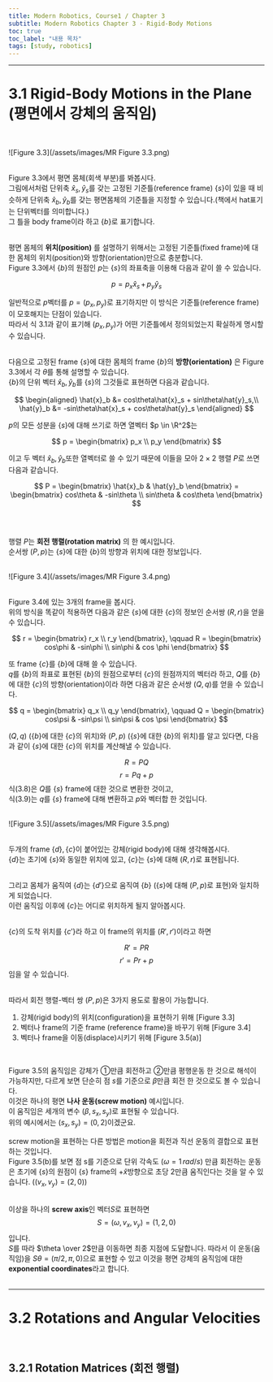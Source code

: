 ```yaml
---
title: Modern Robotics, Course1 / Chapter 3
subtitle: Modern Robotics Chapter 3 - Rigid-Body Motions
toc: true
toc_label: "내용 목차"
tags: [study, robotics]
---
```


---
# 3.1 Rigid-Body Motions in the Plane (평면에서 강체의 움직임)  
<br>

![Figure 3.3](/assets/images/MR Figure 3.3.png)  
<br>

Figure 3.3에서 평면 몸체(회색 부분)를 봐봅시다.  
그림에서처럼 단위축 $\hat{x}_s,\, \hat{y}_s$를 갖는 고정된 기준틀(reference frame) $\{s\}$이 있을 때 비슷하게 단위축 $\hat{x}_b,\, \hat{y}_b$를 갖는 평면몸체의 기준틀을 지정할 수 있습니다.(책에서 hat표기는 단위벡터를 의미합니다.)  
그 틀을 body frame이라 하고 $\{b\}$로 표기합니다.  
<br>

평면 몸체의 **위치(position)** 를 설명하기 위해서는 고정된 기준틀(fixed frame)에 대한 몸체의 위치(position)와 방향(orientation)만으로 충분합니다.  
Figure 3.3에서 $\{b\}$의 원점인 $p$는 $\{s\}$의 좌표축을 이용해 다음과 같이 쓸 수 있습니다.  

$$
p = p_x \hat{x}_s\, +\, p_y \hat{y}_s 
\tag{3.1}
$$  


일반적으로 $p$벡터를 $p = (p_x,p_y)$로 표기하지만 이 방식은 기준틀(reference frame)이 모호해지는 단점이 있습니다.  
따라서 식 3.1과 같이 표기해 $(p_x,p_y)$가 어떤 기준틀에서 정의되었는지 확실하게 명시할 수 있습니다.  
<br>

다음으로 고정된 frame $\{s\}$에 대한 몸체의 frame $\{b\}$의 **방향(orientation)** 은 Figure 3.3에서 각 $\theta$를 통해 설명할 수 있습니다.  
$\{b\}$의 단위 벡터 $\hat{x}_b ,\, \hat{y}_b$를 $\{s\}$의 그것들로 표현하면 다음과 같습니다.  

$$
\begin{aligned}
\hat{x}_b &= cos\theta\hat{x}_s + sin\theta\hat{y}_s,\\
\hat{y}_b &= -sin\theta\hat{x}_s + cos\theta\hat{y}_s
\end{aligned}
$$  

$p$의 모든 성분을 $\{s\}$에 대해 쓰기로 하면 열벡터 $p \in \R^2$는  

$$
p = \begin{bmatrix} p_x \\ p_y \end{bmatrix}
$$  

이고 두 벡터 $\hat{x}_b ,\, \hat{y}_b$또한 열벡터로 쓸 수 있기 때문에 이들을 모아 $2 \times 2$ 행렬 $P$로 쓰면 다음과 같습니다.  

$$
P = \begin{bmatrix} \hat{x}_b & \hat{y}_b \end{bmatrix} = \begin{bmatrix} cos\theta & -sin\theta \\ sin\theta & cos\theta \end{bmatrix}
$$  
<br>

행렬 $P$는 **회전 행렬(rotation matrix)** 의 한 예시입니다.  
순서쌍 $(P,p)$는 $\{s\}$에 대한 $\{b\}$의 방향과 위치에 대한 정보입니다.  
<br>

![Figure 3.4](/assets/images/MR Figure 3.4.png)  
<br>

Figure 3.4에 있는 3개의 frame을 봅시다.  
위의 방식을 똑같이 적용하면 다음과 같은 $\{s\}$에 대한 $\{c\}$의 정보인 순서쌍 $(R,r)$을 얻을 수 있습니다.

$$
r = \begin{bmatrix}
    r_x \\
    r_y
\end{bmatrix},
\qquad
R = \begin{bmatrix}
    cos\phi & -sin\phi \\
    sin\phi & cos \phi
\end{bmatrix}
$$

또 frame $\{c\}$를 $\{b\}$에 대해 쓸 수 있습니다.  
$q$를 $\{b\}$의 좌표로 표현된 $\{b\}$의 원점으로부터 $\{c\}$의 원점까지의 벡터라 하고, $Q$를 $\{b\}$에 대한 $\{c\}$의 방향(orientation)이라 하면 다음과 같은 순서쌍 $(Q,q)$를 얻을 수 있습니다.  

$$
q = \begin{bmatrix}
    q_x \\
    q_y
\end{bmatrix},
\qquad
Q = \begin{bmatrix}
    cos\psi & -sin\psi \\
    sin\psi & cos \psi
\end{bmatrix}
$$

$(Q,q)$ ($\{b\}$에 대한 $\{c\}$의 위치)와 $(P,p)$ ($\{s\}$에 대한 $\{b\}$의 위치)를 알고 있다면, 다음과 같이 $\{s\}$에 대한 $\{c\}$의 위치를 계산해낼 수 있습니다.  

$$
R = PQ \tag{3.8}
$$
$$
r = Pq + p \tag{3.9}
$$
식(3.8)은 $Q$를 $\{s\}$ frame에 대한 것으로 변환한 것이고,  
식(3.9)는 $q$를 $\{s\}$ frame에 대해 변환하고 $p$와 벡터합 한 것입니다.  
<br>

![Figure 3.5](/assets/images/MR Figure 3.5.png)  
<br>

두개의 frame $\{d\}, \{c\}$이 붙어있는 강체(rigid body)에 대해 생각해봅시다.  
$\{d\}$는 초기에 $\{s\}$와 동일한 위치에 있고, $\{c\}$는 $\{s\}$에 대해 $(R,r)$로 표현됩니다.  
<br>

그리고 몸체가 움직여 $\{d\}$는 $\{d'\}$으로 움직여 $\{b\}$ ($\{s\}$에 대해 $(P,p)$로 표현)와 일치하게 되었습니다.  
이런 움직임 이후에 $\{c\}$는 어디로 위치하게 될지 알아봅시다.  
<br>

$\{c\}$의 도착 위치를 $\{c'\}$라 하고 이 frame의 위치를 $(R',r')$이라고 하면

$$
R' = PR \tag{3.10}
$$
$$
r' = Pr + p \tag{3.11}
$$
임을 알 수 있습니다.  
<br>

따라서 회전 행렬-벡터 쌍 $(P,p)$은 3가지 용도로 활용이 가능합니다.  

1. 강체(rigid body)의 위치(configuration)을 표현하기 위해 [Figure 3.3]
2. 벡터나 frame의 기준 frame (reference frame)을 바꾸기 위해 [Figure 3.4]
3. 벡터나 frame을 이동(displace)시키기 위해 [Figure 3.5(a)]
<br>

Figure 3.5의 움직임은 강체가 ①만큼 회전하고 ②만큼 평행운동 한 것으로 해석이 가능하지만, 다르게 보면 단순히 점 $s$를 기준으로 $\beta$만큼 회전 한 것으로도 볼 수 있습니다.  
이것은 하나의 평면 **나사 운동(screw motion)** 예시입니다.  
이 움직임은 세개의 변수 $(\beta, s_x, s_y)$로 표현될 수 있습니다.  
위의 예시에서는 $(s_x, s_y) = (0,2)$이겠군요.
<br>

screw motion을 표현하는 다른 방법은 motion을 회전과 직선 운동의 결합으로 표현하는 것입니다.  
Figure 3.5(b)를 보면 점 s를 기준으로 단위 각속도 $(\omega = 1\, rad/s)$ 만큼 회전하는 운동은 초기에 {$s$}의 원점이 {$s$} frame의 $+\hat{x}$방향으로 초당 2만큼 움직인다는 것을 알 수 있습니다. ($(v_x, v_y) = (2,0)$)  
<br>

이상을 하나의 **screw axis**인 벡터$S$로 표현하면
$$
S = (\omega, v_x, v_y) = (1, 2, 0)
$$
입니다.  
$S$를 따라 $\theta \over 2$만큼 이동하면 최종 지점에 도달합니다. 따라서 이 운동(움직임)을 $S\theta = (\pi/2, \pi, 0)$으로 표현할 수 있고 이것을 평면 강체의 움직임에 대한 **exponential coordinates**라고 합니다.  
<br>

---
# 3.2 Rotations and Angular Velocities  
<br>

## 3.2.1 Rotation Matrices (회전 행렬)